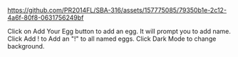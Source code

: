 

https://github.com/PR2014FL/SBA-316/assets/157775085/79350b1e-2c12-4a6f-80f8-0631756249bf

Click on Add Your Egg button to add an egg. It will prompt you to add name. 
Click Add ! to Add an "!" to all named eggs.
Click Dark Mode to change background.


